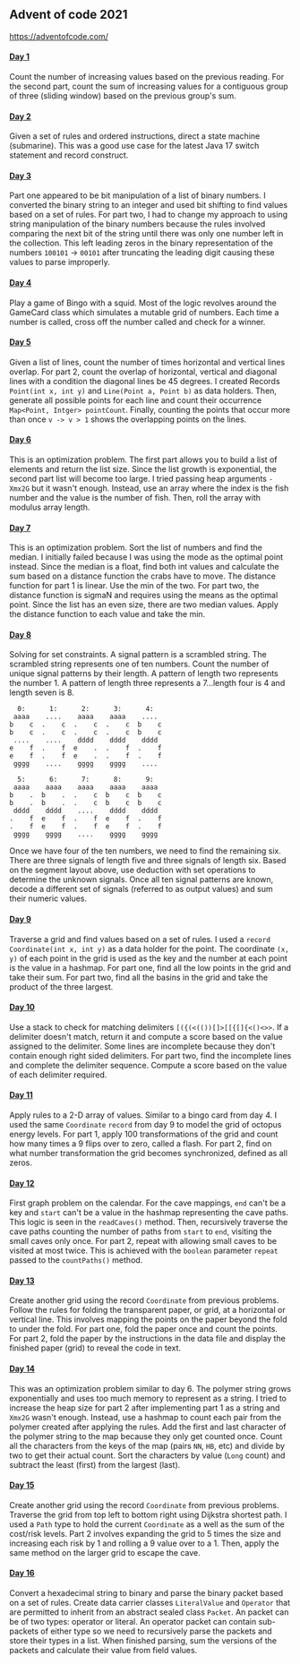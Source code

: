 ## Advent of code 2021
https://adventofcode.com/

#### [Day 1](https://github.com/ericbalawejder/advent-of-code/tree/main/src/main/java/aoc/year2021/day1)
Count the number of increasing values based on the previous reading. For the second part, count the sum
of increasing values for a contiguous group of three (sliding window) based on the previous group's sum.


#### [Day 2](https://github.com/ericbalawejder/advent-of-code/tree/main/src/main/java/aoc/year2021/day2)
Given a set of rules and ordered instructions, direct a state machine (submarine). This was a good use 
case for the latest Java 17 switch statement and record construct.


#### [Day 3](https://github.com/ericbalawejder/advent-of-code/tree/main/src/main/java/aoc/year2021/day3)
Part one appeared to be bit manipulation of a list of binary numbers. I converted the binary string to 
an integer and used bit shifting to find values based on a set of rules. For part two, I had to change 
my approach to using string manipulation of the binary numbers because the rules involved comparing
the next bit of the string until there was only one number left in the collection. This left leading zeros
in the binary representation of the numbers `100101` -> `00101` after truncating the leading digit causing
these values to parse improperly.


#### [Day 4](https://github.com/ericbalawejder/advent-of-code/tree/main/src/main/java/aoc/year2021/day4)
Play a game of Bingo with a squid. Most of the logic revolves around the GameCard class which simulates
a mutable grid of numbers. Each time a number is called, cross off the number called and check for a winner.


#### [Day 5](https://github.com/ericbalawejder/advent-of-code/tree/main/src/main/java/aoc/year2021/day5)
Given a list of lines, count the number of times horizontal and vertical lines overlap. For part 2, count
the overlap of horizontal, vertical and diagonal lines with a condition the diagonal lines be 45 degrees.
I created Records `Point(int x, int y)` and `Line(Point a, Point b)` as data holders. Then, generate all
possible points for each line and count their occurrence `Map<Point, Intger> pointCount`. Finally,
counting the points that occur more than once `v -> v > 1` shows the overlapping points on the lines.


#### [Day 6](https://github.com/ericbalawejder/advent-of-code/tree/main/src/main/java/aoc/year2021/day6)
This is an optimization problem. The first part allows you to build a list of elements and return the list
size. Since the list growth is exponential, the second part list will become too large. I tried passing heap 
arguments `-Xmx2G` but it wasn't enough. Instead, use an array where the index is the fish number and the 
value is the number of fish. Then, roll the array with modulus array length.


#### [Day 7](https://github.com/ericbalawejder/advent-of-code/tree/main/src/main/java/aoc/year2021/day7)
This is an optimization problem. Sort the list of numbers and find the median. I initially failed because
I was using the mode as the optimal point instead. Since the median is a float, find both int values and
calculate the sum based on a distance function the crabs have to move. The distance function for part 1 is
linear. Use the min of the two. For part two, the distance function is sigmaN and requires using the means
as the optimal point. Since the list has an even size, there are two median values. Apply the distance
function to each value and take the min.


#### [Day 8](https://github.com/ericbalawejder/advent-of-code/tree/main/src/main/java/aoc/year2021/day8)
Solving for set constraints. A signal pattern is a scrambled string. The scrambled string represents one of 
ten numbers. Count the number of unique signal patterns by their length. A pattern of length two represents 
the number 1. A pattern of length three represents a 7...length four is 4 and length seven is 8.
```
  0:      1:      2:      3:      4:
 aaaa    ....    aaaa    aaaa    ....
b    c  .    c  .    c  .    c  b    c
b    c  .    c  .    c  .    c  b    c
 ....    ....    dddd    dddd    dddd
e    f  .    f  e    .  .    f  .    f
e    f  .    f  e    .  .    f  .    f
 gggg    ....    gggg    gggg    ....

  5:      6:      7:      8:      9:
 aaaa    aaaa    aaaa    aaaa    aaaa
b    .  b    .  .    c  b    c  b    c
b    .  b    .  .    c  b    c  b    c
 dddd    dddd    ....    dddd    dddd
.    f  e    f  .    f  e    f  .    f
.    f  e    f  .    f  e    f  .    f
 gggg    gggg    ....    gggg    gggg
```
Once we have four of the ten numbers, we need to find the remaining six. There are three signals of 
length five and three signals of length six. Based on the segment layout above, use deduction with 
set operations to determine the unknown signals. Once all ten signal patterns are known, decode
a different set of signals (referred to as output values) and sum their numeric values.


#### [Day 9](https://github.com/ericbalawejder/advent-of-code/tree/main/src/main/java/aoc/year2021/day9)
Traverse a grid and find values based on a set of rules. I used a `record` `Coordinate(int x, int y)` 
as a data holder for the point. The coordinate `(x, y)` of each point in the grid is used as the key and 
the number at each point is the value in a hashmap. For part one, find all the low points in the grid and 
take their sum. For part two, find all the basins in the grid and take the product of the three largest.


#### [Day 10](https://github.com/ericbalawejder/advent-of-code/tree/main/src/main/java/aoc/year2021/day10)
Use a stack to check for matching delimiters `[({(<(())[]>[[{[]{<()<>>`. If a delimiter doesn't match, 
return it and compute a score based on the value assigned to the delimiter. Some lines are incomplete
because they don't contain enough right sided delimiters. For part two, find the incomplete lines and 
complete the delimiter sequence. Compute a score based on the value of each delimiter required.


#### [Day 11](https://github.com/ericbalawejder/advent-of-code/tree/main/src/main/java/aoc/year2021/day11)
Apply rules to a 2-D array of values. Similar to a bingo card from day 4. I used the same `Coordinate`
`record` from day 9 to model the grid of octopus energy levels. For part 1, apply 100 transformations
of the grid and count how many times a 9 flips over to zero, called a flash. For part 2, find on what
number transformation the grid becomes synchronized, defined as all zeros.


#### [Day 12](https://github.com/ericbalawejder/advent-of-code/tree/main/src/main/java/aoc/year2021/day12)
First graph problem on the calendar. For the cave mappings, `end` can't be a key and `start` can't be a value 
in the hashmap representing the cave paths. This logic is seen in the `readCaves()` method. Then, recursively
traverse the cave paths counting the number of paths from `start` to `end`, visiting the small caves only once.
For part 2, repeat with allowing small caves to be visited at most twice. This is achieved with the `boolean`
parameter `repeat` passed to the `countPaths()` method.


#### [Day 13](https://github.com/ericbalawejder/advent-of-code/tree/main/src/main/java/aoc/year2021/day13)
Create another grid using the record `Coordinate` from previous problems. Follow the rules for folding the 
transparent paper, or grid, at a horizontal or vertical line. This involves mapping the points on the paper 
beyond the fold to under the fold. For part one, fold the paper once and count the points. For part 2, fold 
the paper by the instructions in the data file and display the finished paper (grid) to reveal the code in 
text.


#### [Day 14](https://github.com/ericbalawejder/advent-of-code/tree/main/src/main/java/aoc/year2021/day14)
This was an optimization problem similar to day 6. The polymer string grows exponentially and uses too much
memory to represent as a string. I tried to increase the heap size for part 2 after implementing part 1 as
a string and `Xmx2G` wasn't enough. Instead, use a hashmap to count each pair from the polymer created after 
applying the rules. Add the first and last character of the polymer string to the map because they only get 
counted once. Count all the characters from the keys of the map (pairs `NN`, `HB`, etc) and divide by two to 
get their actual count. Sort the characters by value (`Long` count) and subtract the least (first) from the 
largest (last).


#### [Day 15](https://github.com/ericbalawejder/advent-of-code/tree/main/src/main/java/aoc/year2021/day15)
Create another grid using the record `Coordinate` from previous problems. Traverse the grid from top left to 
bottom right using Dijkstra shortest path. I used a `Path` type to hold the current `Coordinate` as a well as 
the sum of the cost/risk levels. Part 2 involves expanding the grid to 5 times the size and increasing each 
risk by 1 and rolling a 9 value over to a 1. Then, apply the same method on the larger grid to escape the cave.


#### [Day 16](https://github.com/ericbalawejder/advent-of-code/tree/main/src/main/java/aoc/year2021/day16)
Convert a hexadecimal string to binary and parse the binary packet based on a set of rules. Create data carrier
classes `LiteralValue` and `Operator` that are permitted to inherit from an abstract sealed class `Packet`. 
An packet can be of two types: operator or literal. An operator packet can contain sub-packets of either type
so we need to recursively parse the packets and store their types in a list. When finished parsing, sum the versions
of the packets and calculate their value from field values.
